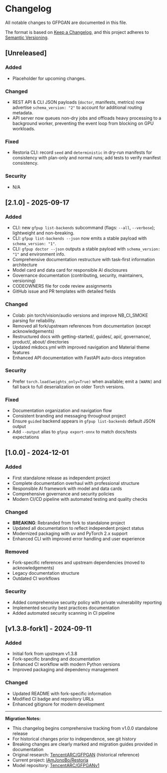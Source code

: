<!-- markdownlint-disable MD024 -->
# Changelog

All notable changes to GFPGAN are documented in this file.

The format is based on [Keep a Changelog](https://keepachangelog.com/en/1.0.0/),
and this project adheres to [Semantic Versioning](https://semver.org/spec/v2.0.0.html).

## [Unreleased]

### Added

- Placeholder for upcoming changes.

### Changed

- REST API & CLI JSON payloads (`doctor`, manifests, metrics) now advertise
  `schema_version: "2"` to account for additional routing metadata.
- API server now queues non-dry jobs and offloads heavy processing to a
  background worker, preventing the event loop from blocking on GPU workloads.

### Fixed

- Restoria CLI: record `seed` and `deterministic` in dry-run manifests for
  consistency with plan-only and normal runs; add tests to verify manifest
  consistency.

### Security

- N/A

## [2.1.0] - 2025-09-17

### Added

- CLI: new `gfpup list-backends` subcommand (flags: `--all`, `--verbose`);
  lightweight and non-breaking.
- CLI: `gfpup list-backends --json` now emits a stable payload with
  `schema_version: "1"`.
- CLI: `gfpup doctor --json` outputs a stable payload with
  `schema_version: "1"` and environment info.
- Comprehensive documentation restructure with task-first information
  architecture
- Model card and data card for responsible AI disclosures
- Governance documentation (contributing, security, maintainers, versioning)
- CODEOWNERS file for code review assignments
- GitHub issue and PR templates with detailed fields

### Changed

- Colab: pin torch/vision/audio versions and improve NB_CI_SMOKE parsing for reliability.
- Removed all fork/upstream references from documentation (except acknowledgements)
- Restructured docs with getting-started/, guides/, api/, governance/, product/,
  about/ directories
- Updated mkdocs.yml with improved navigation and Material theme features
- Enhanced API documentation with FastAPI auto-docs integration

### Security

- Prefer `torch.load(weights_only=True)` when available; emit a `[WARN]` and
  fall back to full deserialization on older Torch versions.

### Fixed

- Documentation organization and navigation flow
- Consistent branding and messaging throughout project
- Ensure `guided` backend appears in `gfpup list-backends` default JSON output
- Add `--output` alias to `gfpup export-onnx` to match docs/tests expectations

## [1.0.0] - 2024-12-01

### Added

- First standalone release as independent project
- Complete documentation overhaul with professional structure
- Responsible AI framework with model and data cards
- Comprehensive governance and security policies
- Modern CI/CD pipeline with automated testing and quality checks

### Changed

- **BREAKING**: Rebranded from fork to standalone project
- Updated all documentation to reflect independent project status
- Modernized packaging with uv and PyTorch 2.x support
- Enhanced CLI with improved error handling and user experience

### Removed

- Fork-specific references and upstream dependencies (moved to acknowledgements)
- Legacy documentation structure
- Outdated CI workflows

### Security

- Added comprehensive security policy with private vulnerability reporting
- Implemented security best practices documentation
- Added automated security scanning in CI pipeline

## [v1.3.8-fork1] - 2024-09-11

### Added

- Initial fork from upstream v1.3.8
- Fork-specific branding and documentation
- Enhanced CI workflow with modern Python versions
- Improved packaging and dependency management

### Changed

- Updated README with fork-specific information
- Modified CI badge and repository URLs
- Enhanced gitignore for modern development

---

**Migration Notes:**

- This changelog begins comprehensive tracking from v1.0.0 standalone release
- For historical changes prior to independence, see git history
- Breaking changes are clearly marked and migration guides provided in documentation
- Original research: [TencentARC/GFPGAN](https://github.com/TencentARC/GFPGAN)
  (historical reference)
- Current project: [IAmJonoBo/Restoria](https://github.com/IAmJonoBo/Restoria)
- Model repository: [TencentARC/GFPGANv1](https://huggingface.co/TencentARC/GFPGANv1)
